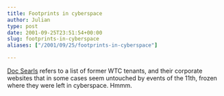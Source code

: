 ```yaml
---
title: Footprints in cyberspace
author: Julian
type: post
date: 2001-09-25T23:51:54+00:00
slug: footprints-in-cyberspace 
aliases: ["/2001/09/25/footprints-in-cyberspace"]

---
```

[Doc Searls][1] refers to a list of former WTC tenants, and their corporate websites that in some cases seem untouched by events of the 11th, frozen where they were left in cyberspace. Hmmm.

 [1]: https://doc.weblogs.com/2001/09/25#businessInReality